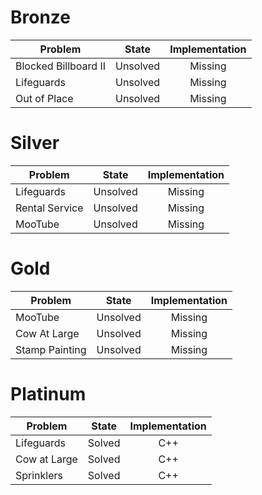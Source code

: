 # Bronze
| Problem        | State           | Implementation  |
| ------------- |:---------------:| :--------------:|
| Blocked Billboard II | Unsolved          | Missing            |
| Lifeguards     | Unsolved          | Missing            |
| Out of Place | Unsolved          | Missing            |
# Silver
| Problem        | State           | Implementation  |
| ------------- |:---------------:| :--------------:|
| Lifeguards | Unsolved          | Missing            |
| Rental Service     | Unsolved          | Missing            |
| MooTube | Unsolved          | Missing            |
# Gold
| Problem        | State           | Implementation  |
| ------------- |:---------------:| :--------------:|
| MooTube | Unsolved          | Missing            |
| Cow At Large     | Unsolved          | Missing            |
| Stamp Painting | Unsolved          | Missing            |
# Platinum
| Problem        | State           | Implementation  |
| ------------- |:---------------:| :--------------:|
| Lifeguards | Solved          | C++            |
| Cow at Large     | Solved          | C++            |
| Sprinklers | Solved          | C++            |
